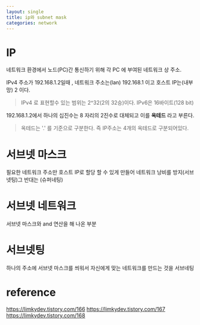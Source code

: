 ```yaml
---
layout: single
title: ip와 subnet mask
categories: network
---
```

# IP
네트워크 환경에서 노드(PC)간 통신하기 위해 각 PC 에 부여된 네트워크 상 주소.

IPv4 주소가 192.168.1.2일때 , 네트워크 주소는(lan) 192.168.1 이고 호스트 IP는(내부망) 2 이다.

> IPv4 로 표현할수 있는 범위는 2^32(2의 32승)이다.
IPv6은 16바이트(128 bit)

192.168.1.2에서 하나의 십진수는 8 자리의 2진수로 대체되고 이를 **옥테드** 라고 부른다.
> 옥테드는 '.' 를 기준으로 구분한다.
즉 IP주소는 4개의 옥테드로 구분되어있다.

# 서브넷 마스크
필요한 네트워크 주소만 호스트 IP로 할당 할 수 있게 만들어 네트워크 낭비를 방지(서브넷팅)그 반대는 (슈퍼네팅)

# 서브넷 네트워크
서브넷 마스크와 and 연산을 해 나온 부분 

# 서브넷팅
하나의 주소에 서브넷 마스크를 씌워서 자신에게 맞는 네트워크를 만드는 것을 서브네팅
# reference 
https://limkydev.tistory.com/166
https://limkydev.tistory.com/167
https://limkydev.tistory.com/168